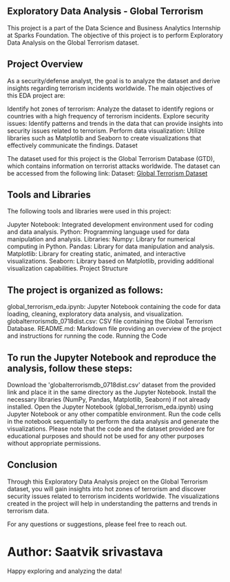 ## Exploratory Data Analysis - Global Terrorism

This project is a part of the Data Science and Business Analytics Internship at Sparks Foundation. The objective of this project is to perform Exploratory Data Analysis on the Global Terrorism dataset.

## Project Overview


As a security/defense analyst, the goal is to analyze the dataset and derive insights regarding terrorism incidents worldwide. The main objectives of this EDA project are:

Identify hot zones of terrorism: Analyze the dataset to identify regions or countries with a high frequency of terrorism incidents.
Explore security issues: Identify patterns and trends in the data that can provide insights into security issues related to terrorism.
Perform data visualization: Utilize libraries such as Matplotlib and Seaborn to create visualizations that effectively communicate the findings.
Dataset

The dataset used for this project is the Global Terrorism Database (GTD), which contains information on terrorist attacks worldwide. The dataset can be accessed from the following link: Dataset: [Global Terrorism Dataset](https://bit.ly/2TK5Xn5)


## Tools and Libraries

The following tools and libraries were used in this project:

Jupyter Notebook: Integrated development environment used for coding and data analysis.
Python: Programming language used for data manipulation and analysis.
Libraries:
Numpy: Library for numerical computing in Python.
Pandas: Library for data manipulation and analysis.
Matplotlib: Library for creating static, animated, and interactive visualizations.
Seaborn: Library based on Matplotlib, providing additional visualization capabilities.
Project Structure

## The project is organized as follows:

global_terrorism_eda.ipynb: Jupyter Notebook containing the code for data loading, cleaning, exploratory data analysis, and visualization.
globalterrorismdb_0718dist.csv: CSV file containing the Global Terrorism Database.
README.md: Markdown file providing an overview of the project and instructions for running the code.
Running the Code

## To run the Jupyter Notebook and reproduce the analysis, follow these steps:

Download the 'globalterrorismdb_0718dist.csv' dataset from the provided link and place it in the same directory as the Jupyter Notebook.
Install the necessary libraries (NumPy, Pandas, Matplotlib, Seaborn) if not already installed.
Open the Jupyter Notebook (global_terrorism_eda.ipynb) using Jupyter Notebook or any other compatible environment.
Run the code cells in the notebook sequentially to perform the data analysis and generate the visualizations.
Please note that the code and the dataset provided are for educational purposes and should not be used for any other purposes without appropriate permissions.

## Conclusion

Through this Exploratory Data Analysis project on the Global Terrorism dataset, you will gain insights into hot zones of terrorism and discover security issues related to terrorism incidents worldwide. The visualizations created in the project will help in understanding the patterns and trends in terrorism data.

For any questions or suggestions, please feel free to reach out.

# Author: Saatvik srivastava



Happy exploring and analyzing the data!
